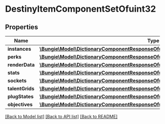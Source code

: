 # DestinyItemComponentSetOfuint32

## Properties
Name | Type | Description | Notes
------------ | ------------- | ------------- | -------------
**instances** | [**\Bungie\Model\DictionaryComponentResponseOfuint32AndDestinyItemInstanceComponent**](DictionaryComponentResponseOfuint32AndDestinyItemInstanceComponent.md) |  | [optional] 
**perks** | [**\Bungie\Model\DictionaryComponentResponseOfuint32AndDestinyItemPerksComponent**](DictionaryComponentResponseOfuint32AndDestinyItemPerksComponent.md) |  | [optional] 
**renderData** | [**\Bungie\Model\DictionaryComponentResponseOfuint32AndDestinyItemRenderComponent**](DictionaryComponentResponseOfuint32AndDestinyItemRenderComponent.md) |  | [optional] 
**stats** | [**\Bungie\Model\DictionaryComponentResponseOfuint32AndDestinyItemStatsComponent**](DictionaryComponentResponseOfuint32AndDestinyItemStatsComponent.md) |  | [optional] 
**sockets** | [**\Bungie\Model\DictionaryComponentResponseOfuint32AndDestinyItemSocketsComponent**](DictionaryComponentResponseOfuint32AndDestinyItemSocketsComponent.md) |  | [optional] 
**talentGrids** | [**\Bungie\Model\DictionaryComponentResponseOfuint32AndDestinyItemTalentGridComponent**](DictionaryComponentResponseOfuint32AndDestinyItemTalentGridComponent.md) |  | [optional] 
**plugStates** | [**\Bungie\Model\DictionaryComponentResponseOfuint32AndDestinyItemPlugComponent**](DictionaryComponentResponseOfuint32AndDestinyItemPlugComponent.md) |  | [optional] 
**objectives** | [**\Bungie\Model\DictionaryComponentResponseOfuint32AndDestinyItemObjectivesComponent**](DictionaryComponentResponseOfuint32AndDestinyItemObjectivesComponent.md) |  | [optional] 

[[Back to Model list]](../README.md#documentation-for-models) [[Back to API list]](../README.md#documentation-for-api-endpoints) [[Back to README]](../README.md)


